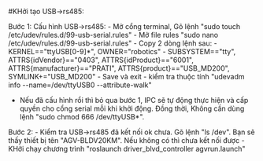 #KHởi tạo USB->rs485:

Bước 1: Cấu hình USB->rs485:
	- Mở cổng terminal, Gõ lệnh "sudo touch /etc/udev/rules.d/99-usb-serial.rules" 
	- Mở file rules "sudo nano /etc/udev/rules.d/99-usb-serial.rules"
	- Copy 2 dòng lệnh sau: 
		- KERNEL=="ttyUSB[0-9]*", OWNER="robotics"
		- SUBSYSTEM=="tty", ATTRS{idVendor}=="0403", ATTRS{idProduct}=="6001", ATTRS{manufacturer}=="PRATI", ATTRS{product}=="USB_MD200", SYMLINK+="USB_MD200"
	- Save và exit
	- kiểm tra thuộc tính "udevadm info --name=/dev/ttyUSB0 --attribute-walk"
- Nếu đã cấu hình rồi thì bỏ qua bước 1, IPC sẽ tự động thực hiện và cấp quyền cho cổng serial mỗi khi khởi động. Đồng thời, Không cần dùng lệnh  "sudo chmod 666 /dev/ttyUSB*".

Bước 2:
	- Kiểm tra USB->rs485 đã kết nối ok chưa. Gõ lệnh "ls /dev". Bạn sẽ thấy thiết bị tên "AGV-BLDV20KM". Nếu không có thì chưa kết nối được
	- KHởi chạy chương trình "roslaunch driver_blvd_controller agvrun.launch"
